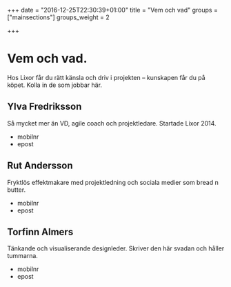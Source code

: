 +++
date = "2016-12-25T22:30:39+01:00"
title = "Vem och vad"
groups = ["mainsections"]
groups_weight = 2

+++

# Vem och vad.
Hos Lixor får du rätt känsla och driv i projekten – kunskapen får du på köpet.
Kolla in de som jobbar här.
<!--more-->

## Ylva Fredriksson
Så mycket mer än VD, agile coach och projektledare. Startade Lixor 2014.
* mobilnr
* epost

## Rut Andersson
Fryktlös effektmakare med projektledning och sociala medier som bread n butter.
* mobilnr
* epost

## Torfinn Almers
Tänkande och visualiserande designleder. Skriver den här svadan och håller tummarna.
* mobilnr
* epost

